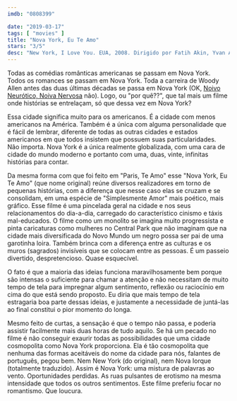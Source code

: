 ```yaml
---
imdb: "0808399"

date: "2019-03-17"
tags: [ "movies" ]
title: "Nova York, Eu Te Amo"
stars: "3/5"
desc: "New York, I Love You. EUA, 2008. Dirigido por Fatih Akin, Yvan Attal, Randall Balsmeyer, Allen Hughes, Shunji Iwai, Wen Jiang, Shekhar Kapur, Joshua Marston, Mira Nair. Escrito por Hu Hong, Yao Meng, Israel Horovitz, Suketu Mehta, Shunji Iwai, Israel Horovitz, Olivier Lécot, Jeff Nathanson, Xan Cassavetes. Com Hayden Christensen, Andy Garcia, Rachel Bilson, Natalie Portman, Irrfan Khan, Orlando Bloom, Christina Ricci, Maggie Q, Ethan Hawke."
---
```

Todas as comédias românticas americanas se passam em Nova York. Todos os romances se passam em Nova York. Toda a carreira de Woody Allen antes das duas últimas décadas se passa em Nova York (OK, [Noivo Neurótico, Noiva Nervosa](/noivo-neurotico-noiva-nervosa) não). Logo, ou "por quê??", que tal mais um filme onde histórias se entrelaçam, só que dessa vez em Nova York?

Essa cidade significa muito para os americanos. É a cidade com menos americanos na América. Também é a única com alguma personalidade que é fácil de lembrar, diferente de todas as outras cidades e estados americanos em que todos insistem que possuem suas particularidades. Não importa. Nova York é a única realmente globalizada, com uma cara de cidade do mundo moderno e portanto com uma, duas, vinte, infinitas histórias para contar.

Da mesma forma com que foi feito em "Paris, Te Amo" esse "Nova York, Eu Te Amo" (que nome original) reúne diversos realizadores em torno de pequenas histórias, com a diferença que nesse caso elas se cruzam e se consolidam, em uma espécie de "Simplesmente Amor" mais poético, mais gráfico. Esse filme é uma pincelada geral na cidade e nos seus relacionamentos do dia-a-dia, carregado do característico cinismo e táxis mal-educados. O filme como um monolito se imagina muito progressista e pinta caricaturas como mulheres no Central Park que não imaginam que na cidade mais diversificada do Novo Mundo um negro possa ser pai de uma garotinha loira. Também brinca com a diferença entre as culturas e os muros (sagrados) invisíveis que se colocam entre as pessoas. É um passeio divertido, despretencioso. Quase esquecível.

O fato é que a maioria das ideias funciona maravilhosamente bem porque são intensas o suficiente para chamar a atenção e não necessitam de muito tempo de tela para impregnar algum sentimento, reflexão ou raciocínio em cima do que está sendo proposto. Eu diria que mais tempo de tela estragaria boa parte dessas ideias, e justamente a necessidade de juntá-las ao final constitui o pior momento do longa.

Mesmo feito de curtas, a sensação é que o tempo não passa, e poderia assistir facilmente mais duas horas de tudo aquilo. Se há um pecado no filme é não conseguir exaurir todas as possibilidades que uma cidade cosmopolita como Nova York proporciona. Ela é tão cosmopolita que nenhuma das formas aceitáveis do nome da cidade para nós, falantes de português, pegou bem. Nem New York (do original), nem Nova Iorque (totalmente traduzido). Assim é Nova York: uma mistura de palavras ao vento. Oportunidades perdidas. As ruas pulsantes de erotismo na mesma intensidade que todos os outros sentimentos. Este filme preferiu focar no romantismo. Que loucura.

